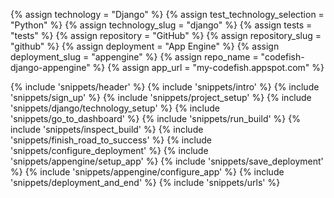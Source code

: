 {% assign technology = "Django" %}
{% assign test_technology_selection = "Python" %}
{% assign technology_slug = "django" %}
{% assign tests = "tests" %}
{% assign repository = "GitHub" %}
{% assign repository_slug = "github" %}
{% assign deployment = "App Engine" %}
{% assign deployment_slug = "appengine" %}
{% assign repo_name = "codefish-django-appengine" %}
{% assign app_url = "my-codefish.appspot.com" %}

{% include 'snippets/header' %}
{% include 'snippets/intro' %}
{% include 'snippets/sign_up' %}
{% include 'snippets/project_setup' %}
{% include 'snippets/django/technology_setup' %}
{% include 'snippets/go_to_dashboard' %}
{% include 'snippets/run_build' %}
{% include 'snippets/inspect_build' %}
{% include 'snippets/finish_road_to_success' %}
{% include 'snippets/configure_deployment' %}
{% include 'snippets/appengine/setup_app' %}
{% include 'snippets/save_deployment' %}
{% include 'snippets/appengine/configure_app' %}
{% include 'snippets/deployment_and_end' %}
{% include 'snippets/urls' %}
